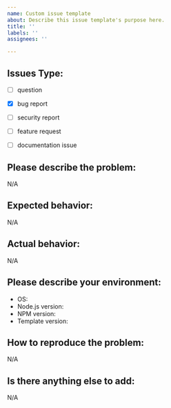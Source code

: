 ```yaml
---
name: Custom issue template
about: Describe this issue template's purpose here.
title: ''
labels: ''
assignees: ''

---
```


## Issues Type:
- [ ] question

- [x] bug report

- [ ] security report

- [ ] feature request

- [ ] documentation issue

## Please describe the problem:  
N/A

## Expected behavior:
N/A

## Actual behavior:
N/A

## Please describe your environment:
- OS: 
- Node.js version: 
- NPM version: 
- Template version: 

## How to reproduce the problem:
N/A

## Is there anything else to add:
N/A
